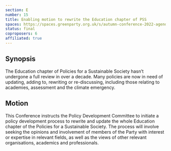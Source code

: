 ```yaml
---
section: E
number: 15
title: Enabling motion to rewrite the Education chapter of PSS
spaces: https://spaces.greenparty.org.uk/s/autumn-conference-2022-agenda-forum/?contentId=100954
status: final
coproposers: 6
affiliated: true
---
```

## Synopsis
The Education chapter of Policies for a Sustainable Society hasn’t undergone a full review in over a decade. Many policies are now in need of updating, adding to, rewriting or re-discussing, including those relating to academies, assessment and the climate emergency.

## Motion
This Conference instructs the Policy Development Committee to initiate a policy development process to rewrite and update the whole Education chapter of the Policies for a Sustainable Society. The process will involve seeking the opinions and involvement of members of the Party with interest or expertise in relevant fields, as well as the views of other relevant organisations, academics and professionals.
